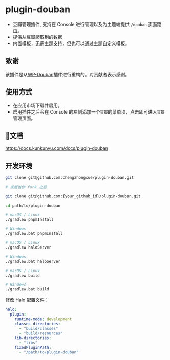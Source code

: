 # plugin-douban

* 豆瓣管理插件, 支持在 Console 进行管理以及为主题端提供 `/douban` 页面路由。
* 提供从豆瓣爬取到的数据
* 内置模板，无需主题支持，但也可以通过主题自定义模板。

## 致谢
该插件是从[WP-Douban](https://fatesinger.com/101005)插件进行重构的。对贡献者表示感谢。

## 使用方式
* 在应用市场下载并启用。
* 启用插件之后会在 Console 的左侧添加一个`豆瓣`的菜单项，点击即可进入`豆瓣`管理页面。

## 📃文档
https://docs.kunkunyu.com/docs/plugin-douban

## 开发环境

```bash
git clone git@github.com:chengzhongxue/plugin-douban.git

# 或者当你 fork 之后

git clone git@github.com:{your_github_id}/plugin-douban.git
```

```bash
cd path/to/plugin-douban
```

```bash
# macOS / Linux
./gradlew pnpmInstall

# Windows
./gradlew.bat pnpmInstall
```

```bash
# macOS / Linux
./gradlew haloServer

# Windows
./gradlew.bat haloServer
```

```bash
# macOS / Linux
./gradlew build

# Windows
./gradlew.bat build
```

修改 Halo 配置文件：

```yaml
halo:
  plugin:
    runtime-mode: development
    classes-directories:
      - "build/classes"
      - "build/resources"
    lib-directories:
      - "libs"
    fixedPluginPath:
      - "/path/to/plugin-douban"
```
